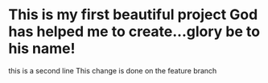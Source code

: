# This is my first beautiful project God has helped me to create...glory be to his name!
this is a second line
This change is done on the feature branch